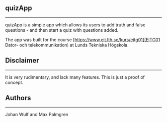 ## quizApp
-----
quizApp is a simple app which allows its users to add truth and false questions - and then start a quiz with questions added.

The app was built for the course [https://www.eit.lth.se/kurs/eitg01](EITG01 Dator- och telekommunikation) at Lunds Tekniska Högskola. 

## Disclaimer
-----
It is very rudimentary, and lack many features. This is just a proof of concept.

## Authors
-----
Johan Wulf and Max Palmgren
